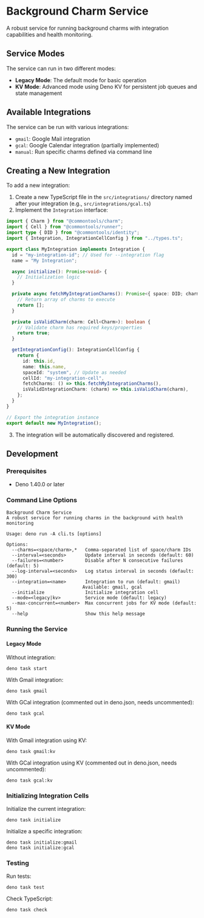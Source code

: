 # Background Charm Service

A robust service for running background charms with integration capabilities and health monitoring.

## Service Modes

The service can run in two different modes:

- **Legacy Mode**: The default mode for basic operation
- **KV Mode**: Advanced mode using Deno KV for persistent job queues and state management

## Available Integrations

The service can be run with various integrations:

- `gmail`: Google Mail integration
- `gcal`: Google Calendar integration (partially implemented)
- `manual`: Run specific charms defined via command line

## Creating a New Integration

To add a new integration:

1. Create a new TypeScript file in the `src/integrations/` directory named after your integration (e.g., `src/integrations/gcal.ts`)
2. Implement the `Integration` interface:

```typescript
import { Charm } from "@commontools/charm";
import { Cell } from "@commontools/runner";
import type { DID } from "@commontools/identity";
import { Integration, IntegrationCellConfig } from "../types.ts";

export class MyIntegration implements Integration {
  id = "my-integration-id"; // Used for --integration flag
  name = "My Integration";

  async initialize(): Promise<void> {
    // Initialization logic
  }

  private async fetchMyIntegrationCharms(): Promise<{ space: DID; charmId: string }[]> {
    // Return array of charms to execute
    return [];
  }

  private isValidCharm(charm: Cell<Charm>): boolean {
    // Validate charm has required keys/properties
    return true;
  }

  getIntegrationConfig(): IntegrationCellConfig {
    return {
      id: this.id,
      name: this.name,
      spaceId: "system", // Update as needed
      cellId: "my-integration-cell",
      fetchCharms: () => this.fetchMyIntegrationCharms(),
      isValidIntegrationCharm: (charm) => this.isValidCharm(charm),
    };
  }
}

// Export the integration instance
export default new MyIntegration();
```

3. The integration will be automatically discovered and registered.

## Development

### Prerequisites

- Deno 1.40.0 or later

### Command Line Options

```
Background Charm Service
A robust service for running charms in the background with health monitoring

Usage: deno run -A cli.ts [options]

Options:
  --charms=<space/charm>,*   Comma-separated list of space/charm IDs
  --interval=<seconds>       Update interval in seconds (default: 60)
  --failures=<number>        Disable after N consecutive failures (default: 5)
  --log-interval=<seconds>   Log status interval in seconds (default: 300)
  --integration=<name>       Integration to run (default: gmail)
                            Available: gmail, gcal
  --initialize               Initialize integration cell
  --mode=<legacy|kv>         Service mode (default: legacy)
  --max-concurrent=<number>  Max concurrent jobs for KV mode (default: 5)
  --help                     Show this help message
```

### Running the Service

#### Legacy Mode

Without integration:
```
deno task start
```

With Gmail integration:
```
deno task gmail
```

With GCal integration (commented out in deno.json, needs uncommented):
```
deno task gcal
```

#### KV Mode

With Gmail integration using KV:
```
deno task gmail:kv
```

With GCal integration using KV (commented out in deno.json, needs uncommented):
```
deno task gcal:kv
```

### Initializing Integration Cells

Initialize the current integration:
```
deno task initialize
```

Initialize a specific integration:
```
deno task initialize:gmail
deno task initialize:gcal
```

### Testing

Run tests:
```
deno task test
```

Check TypeScript:
```
deno task check
```